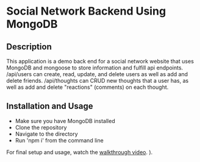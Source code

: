 # Social Network Backend Using MongoDB

## Description

This application is a demo back end for a social network website that uses MongoDB and mongoose to store information and fulfill api endpoints. /api/users can create, read, update, and delete users as well as add and delete friends. /api/thoughts can CRUD new thoughts that a user has, as well as add and delete "reactions" (comments) on each thought.

## Installation and Usage

- Make sure you have MongoDB installed
- Clone the repository
- Navigate to the directory
- Run 'npm i' from the command line

For final setup and usage, watch the [walkthrough video](https://drive.google.com/file/d/1SPMMuWOuICgcbvCTdISBPXs2uzKkby09/view).
).
